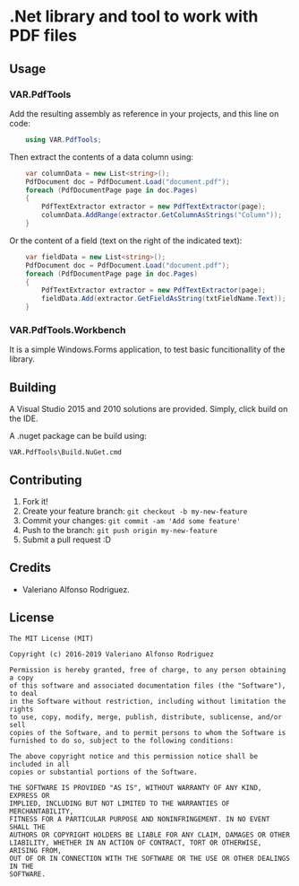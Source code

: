 # .Net library and tool to work with PDF files

## Usage

### VAR.PdfTools
Add the resulting assembly as reference in your projects, and this line on code:

```csharp
    using VAR.PdfTools;
```

Then extract the contents of a data column using:

```csharp
    var columnData = new List<string>();
    PdfDocument doc = PdfDocument.Load("document.pdf");
    foreach (PdfDocumentPage page in doc.Pages)
    {
        PdfTextExtractor extractor = new PdfTextExtractor(page);
        columnData.AddRange(extractor.GetColumnAsStrings("Column"));
    }
```

Or the content of a field (text on the right of the indicated text):

```csharp
    var fieldData = new List<string>();
    PdfDocument doc = PdfDocument.Load("document.pdf");
    foreach (PdfDocumentPage page in doc.Pages)
    {
        PdfTextExtractor extractor = new PdfTextExtractor(page);
        fieldData.Add(extractor.GetFieldAsString(txtFieldName.Text));
    }
```

### VAR.PdfTools.Workbench
It is a simple Windows.Forms application, to test basic funcitionallity of the library.

## Building
A Visual Studio 2015 and 2010 solutions are provided. Simply, click build on the IDE.

A .nuget package can be build using:

    VAR.PdfTools\Build.NuGet.cmd

## Contributing
1. Fork it!
2. Create your feature branch: `git checkout -b my-new-feature`
3. Commit your changes: `git commit -am 'Add some feature'`
4. Push to the branch: `git push origin my-new-feature`
5. Submit a pull request :D

## Credits
* Valeriano Alfonso Rodriguez.

## License

    The MIT License (MIT)

    Copyright (c) 2016-2019 Valeriano Alfonso Rodriguez

    Permission is hereby granted, free of charge, to any person obtaining a copy
    of this software and associated documentation files (the "Software"), to deal
    in the Software without restriction, including without limitation the rights
    to use, copy, modify, merge, publish, distribute, sublicense, and/or sell
    copies of the Software, and to permit persons to whom the Software is
    furnished to do so, subject to the following conditions:

    The above copyright notice and this permission notice shall be included in all
    copies or substantial portions of the Software.

    THE SOFTWARE IS PROVIDED "AS IS", WITHOUT WARRANTY OF ANY KIND, EXPRESS OR
    IMPLIED, INCLUDING BUT NOT LIMITED TO THE WARRANTIES OF MERCHANTABILITY,
    FITNESS FOR A PARTICULAR PURPOSE AND NONINFRINGEMENT. IN NO EVENT SHALL THE
    AUTHORS OR COPYRIGHT HOLDERS BE LIABLE FOR ANY CLAIM, DAMAGES OR OTHER
    LIABILITY, WHETHER IN AN ACTION OF CONTRACT, TORT OR OTHERWISE, ARISING FROM,
    OUT OF OR IN CONNECTION WITH THE SOFTWARE OR THE USE OR OTHER DEALINGS IN THE
    SOFTWARE.
